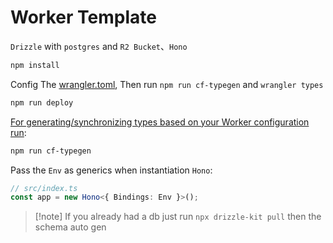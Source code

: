 # Worker Template

`Drizzle` with `postgres` and `R2 Bucket`、`Hono`

```bash
npm install
```

Config The [wrangler.toml](./wrangler.toml), Then run `npm run cf-typegen` and `wrangler types`

```bash
npm run deploy
```

[For generating/synchronizing types based on your Worker configuration run](https://developers.cloudflare.com/workers/wrangler/commands/#types):

```txt
npm run cf-typegen
```

Pass the `Env` as generics when instantiation `Hono`:

```ts
// src/index.ts
const app = new Hono<{ Bindings: Env }>();
```

> [!note] If you already had a db
> just run `npx drizzle-kit pull` then the schema auto gen
